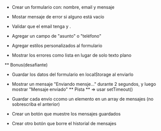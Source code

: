 - Crear un formulario con: nombre, email y mensaje
- Mostar mensaje de error si alguno está vacío
- Validar que el email tenga  y .

- Agregar un campo de "asunto" o "teléfono"
- Agregar estilos personalizados al formulario
- Mostrar los errores como lista en lugar de solo texto plano

** Bonus(desafiante)
- Guardar los datos del formulario en localStorage al enviarlo

- Mostrar un mensaje "Enviando mensje..." durante 2 segundos, y luego mostrar "Mensaje enviado"
** Pista ** => usar setTimeout()


- Guardar cada envío ccomo un elemento en un array de mensajes (no sobrescriba el anterior)
- Crear un botón que muestre los mensajes guardados
- Crear otro botón que borre el historial de mensajes